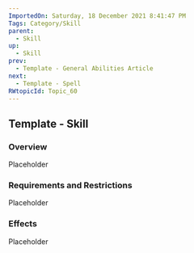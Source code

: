 ```yaml
---
ImportedOn: Saturday, 18 December 2021 8:41:47 PM
Tags: Category/Skill
parent:
  - Skill
up:
  - Skill
prev:
  - Template - General Abilities Article
next:
  - Template - Spell
RWtopicId: Topic_60
---
```

## Template - Skill
### Overview
Placeholder

### Requirements and Restrictions
Placeholder

### Effects
Placeholder

